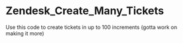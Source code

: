 # Zendesk_Create_Many_Tickets
Use this code to create tickets in up to 100 increments (gotta work on making it more)
